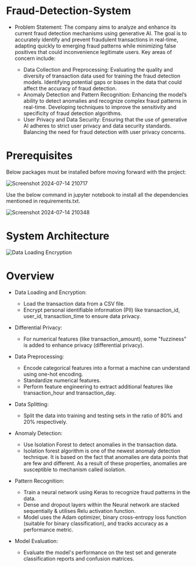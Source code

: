 # Fraud-Detection-System


 * Problem Statement:
 The company aims to analyze and enhance its current fraud detection mechanisms using
 generative AI. The goal is to accurately identify and prevent fraudulent transactions in real-time,
 adapting quickly to emerging fraud patterns while minimizing false positives that could
 inconvenience legitimate users. Key areas of concern include:

   * Data Collection and Preprocessing: Evaluating the quality and diversity of transaction
 data used for training the fraud detection models. Identifying potential gaps or biases in
 the data that could affect the accuracy of fraud detection.
   * Anomaly Detection and Pattern Recognition: Enhancing the model’s ability to detect
 anomalies and recognize complex fraud patterns in real-time. Developing techniques to
 improve the sensitivity and specificity of fraud detection algorithms.
   * User Privacy and Data Security: Ensuring that the use of generative AI adheres to
 strict user privacy and data security standards. Balancing the need for fraud detection
 with user privacy concerns.

# Prerequisites

Below packages must be installed before moving forward with the project:

![Screenshot 2024-07-14 210717](https://github.com/user-attachments/assets/c0402f57-367f-4299-ab2d-884023984e42)


Use the below command in jupyter notebook to install all the dependencies mentioned in requirements.txt.

![Screenshot 2024-07-14 210348](https://github.com/user-attachments/assets/95f08b18-3509-4a7b-a0e5-b748ebe01641)

# System Architecture

![Data Loading   Encryption](https://github.com/user-attachments/assets/8676b0c0-14a3-4362-aa8f-a79611c98590)

# Overview

* Data Loading and Encryption:
  * Load the transaction data from a CSV file.
  * Encrypt personal identifiable information (PII) like transaction_id, user_id, transaction_time to ensure data privacy.

* Differential Privacy:
  * For numerical features (like transaction_amount), some "fuzziness" is added to enhance privacy (differential privacy).

* Data Preprocessing:
  * Encode categorical features into a format a machine can understand using one-hot encoding.
  * Standardize numerical features.
  * Perform feature engineering to extract additional features like transaction_hour and transaction_day.

* Data Splitting:
  *  Split the data into training and testing sets in the ratio of 80% and 20% respectively.

* Anomaly Detection:
  * Use Isolation Forest to detect anomalies in the transaction data.
  * Isolation forest algorithm is one of the newest anomaly detection technique. It is based on the fact that anomalies are data points that are few and different. As a result of these properties, anomalies are susceptible to mechanism called isolation. 

* Pattern Recognition:
  * Train a neural network using Keras to recognize fraud patterns in the data.
  * Dense and dropout layers within the Neural network are stacked sequentially & utilises Relu activation function.
  * Model uses the Adam optimizer, binary cross-entropy loss function (suitable for binary classification), and tracks accuracy as a performance metric.

* Model Evaluation:
  * Evaluate the model's performance on the test set and generate classification reports and confusion matrices.


